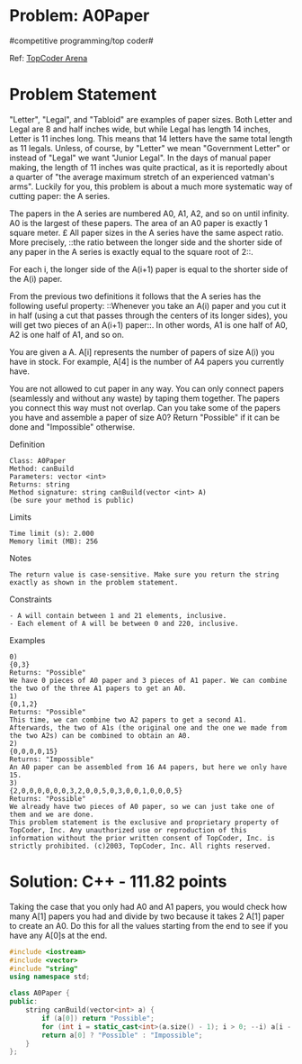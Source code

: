 # Problem: A0Paper
#competitive programming/top coder#

Ref: [TopCoder Arena](https://arena.topcoder.com/#/u/practiceCode/17244/67923/15005/2/331608)

# Problem Statement
"Letter", "Legal", and "Tabloid" are examples of paper sizes. Both Letter and Legal are 8 and half inches wide, but while Legal has length 14 inches, Letter is 11 inches long. This means that 14 letters have the same total length as 11 legals. Unless, of course, by "Letter" we mean "Government Letter" or instead of "Legal" we want "Junior Legal". In the days of manual paper making, the length of 11 inches was quite practical, as it is reportedly about a quarter of "the average maximum stretch of an experienced vatman's arms". Luckily for you, this problem is about a much more systematic way of cutting paper: the A series.

The papers in the A series are numbered A0, A1, A2, and so on until infinity. A0 is the largest of these papers. The area of an A0 paper is exactly 1 square meter.
£
All paper sizes in the A series have the same aspect ratio. More precisely, ::the ratio between the longer side and the shorter side of any paper in the A series is exactly equal to the square root of 2::.

For each i, the longer side of the A(i+1) paper is equal to the shorter side of the A(i) paper.

From the previous two definitions it follows that the A series has the following useful property: ::Whenever you take an A(i) paper and you cut it in half (using a cut that passes through the centers of its longer sides), you will get two pieces of an A(i+1) paper::. In other words, A1 is one half of A0, A2 is one half of A1, and so on.

You are given a A. A[i] represents the number of papers of size A(i) you have in stock. For example, A[4] is the number of A4 papers you currently have.

You are not allowed to cut paper in any way. You can only connect papers (seamlessly and without any waste) by taping them together. The papers you connect this way must not overlap. Can you take some of the papers you have and assemble a paper of size A0? Return "Possible" if it can be done and "Impossible" otherwise.

Definition
```
Class: A0Paper
Method: canBuild
Parameters: vector <int>
Returns: string
Method signature: string canBuild(vector <int> A)
(be sure your method is public)
```
Limits
```
Time limit (s): 2.000
Memory limit (MB): 256
```
Notes
```
The return value is case-sensitive. Make sure you return the string exactly as shown in the problem statement.
```
Constraints
```
- A will contain between 1 and 21 elements, inclusive.
- Each element of A will be between 0 and 220, inclusive.
```
Examples
```
0)
{0,3}
Returns: "Possible"
We have 0 pieces of A0 paper and 3 pieces of A1 paper. We can combine the two of the three A1 papers to get an A0.
1)
{0,1,2}
Returns: "Possible"
This time, we can combine two A2 papers to get a second A1. Afterwards, the two of A1s (the original one and the one we made from the two A2s) can be combined to obtain an A0.
2)
{0,0,0,0,15}
Returns: "Impossible"
An A0 paper can be assembled from 16 A4 papers, but here we only have 15.
3)
{2,0,0,0,0,0,0,3,2,0,0,5,0,3,0,0,1,0,0,0,5}
Returns: "Possible"
We already have two pieces of A0 paper, so we can just take one of them and we are done.
This problem statement is the exclusive and proprietary property of TopCoder, Inc. Any unauthorized use or reproduction of this information without the prior written consent of TopCoder, Inc. is strictly prohibited. (c)2003, TopCoder, Inc. All rights reserved.
```

# Solution: C++ - 111.82 points
Taking the case that you only had A0 and A1 papers, you would check how many A[1] papers you had and divide by two because it takes 2 A[1] paper to create an A0. Do this for all the values starting from the end to see if you have any A[0]s at the end.

```cpp
#include <iostream>
#include <vector>
#include "string"
using namespace std;

class A0Paper {
public:
    string canBuild(vector<int> a) {
        if (a[0]) return "Possible";
        for (int i = static_cast<int>(a.size() - 1); i > 0; --i) a[i - 1] += a[i] / 2;
        return a[0] ? "Possible" : "Impossible";
    }
};
```
